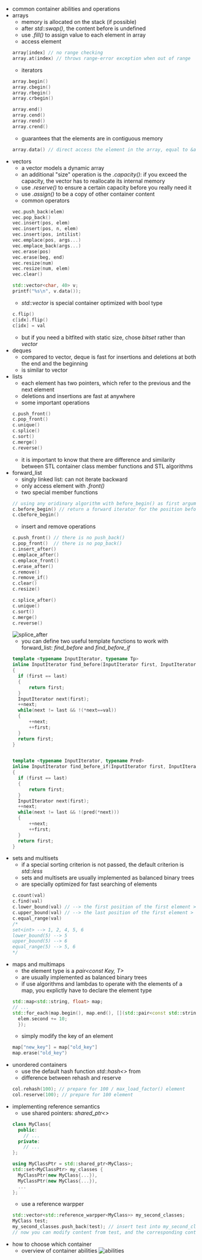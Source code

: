 + common container abilities and operations
+ arrays
  + memory is allocated on the stack (if possible)
  + after *std::swap()*, the content before is undefined
  + use *.fill()* to assign value to each element in array
  + access element
  ```cpp
  array[index] // no range checking
  array.at(index) // throws range-error exception when out of range
  ```
  + iterators
  ```cpp
  array.begin()
  array.cbegin()
  array.rbegin()
  array.crbegin()

  array.end()
  array.cend()
  array.rend()
  array.crend()
  ```
  + guarantees that the elements are in contiguous memory
  ```cpp
  array.data() // direct access the element in the array, equal to &a[0]
  ```
+ vectors
  + a vector models a dynamic array
  + an additional "size" operation is the *.capacity()*: if you exceed the capacity, the vector has to reallocate its internal memory
  + use *.reserve()* to ensure a certain capacity before you really need it
  + use *.assign()* to be a copy of other container content
  + common operators
  ```cpp
  vec.push_back(elem)
  vec.pop_back()
  vec.insert(pos, elem)
  vec.insert(pos, n, elem)
  vec.insert(pos, intilist)
  vec.emplace(pos, args...)
  vec.emplace_back(args...)
  vec.erase(pos)
  vec.erase(beg, end)
  vec.resize(num)
  vec.resize(num, elem)
  vec.clear()

  std::vector<char, 40> v;
  printf("%s\n", v.data());
  ```
  + *std::vector<bool>* is special container optimized with bool type
  ```cpp
  c.flip()
  c[idx].flip()
  c[idx] = val
  ```
  + but if you need a bitfited with static size, chose *bitset* rather than *vector<bool>*
+ deques
  + compared to vector, deque is fast for insertions and deletions at both the end and the beginning
  + is similar to vector
+ lists
  + each element has two pointers, which refer to the previous and the next element
  + deletions and insertions are fast at anywhere
  + some important operations
  ```cpp
  c.push_front()
  c.pop_front()
  c.unique()
  c.splice()
  c.sort()
  c.merge()
  c.reverse()
  ```
  + it is important to know that there are difference and similarity between STL container class member functions and STL algorithms
+ forward_list
  + singly linked list: can not iterate backward
  + only access element with *.front()*
  + two special member functions
  ```cpp
  // using any oridinary algorithm with before_begin() as first argument passed results in a runtime error
  c.before_begin() // return a forward iterator for the position before the first element
  c.cbefore_begin()
  ```
  + insert and remove operations
  ```cpp
  c.push_front() // there is no push_back()
  c.pop_front()  // there is no pop_back()
  c.insert_after()
  c.emplace_after()
  c.emplace_front()
  c.erase_after()
  c.remove()
  c.remove_if()
  c.clear()
  c.resize()

  c.splice_after()
  c.unique()
  c.sort()
  c.merge()
  c.reverse()
  ```
  ![splice_after](./splice.png)
  + you can define two useful template functions to work with forward_list: *find_before* and *find_before_if*
  ```cpp
  template <typename InputIterator, typename Tp>
  inline InputIterator find_before(InputIterator first, InputIterator last, const Tp& val)
  {
    if (first == last)
    {
        return first;
    }
    InputIterator next(first);
    ++next;
    while(next != last && !(*next==val))
    {
        ++next;
        ++first;
    }
    return first;
  }


  template <typename InputIterator, typename Pred>
  inline InputIterator find_before_if(InputIterator first, InputIterator last, Pred pred)
  {
    if (first == last)
    {
        return first;
    }
    InputIterator next(first);
    ++next;
    while(next != last && !(pred(*next)))
    {
        ++next;
        ++first;
    }
    return first;
  }
  ```
+ sets and multisets
  + if a special sorting criterion is not passed, the default criterion is *std::less<T>*
  + sets and multisets are usually implemented as balanced binary trees
  + are specially optimized for fast searching of elements
  ```cpp
  c.count(val)
  c.find(val)
  c.lower_bound(val) // --> the first position of the first element >= val
  c.upper_bound(val) // --> the last position of the first element > val
  c.equal_range(val)
  /*
  set<int> --> 1, 2, 4, 5, 6
  lower_bound(5) --> 5
  upper_bound(5) --> 6
  equal_range(5) --> 5, 6
  */
  ```
+ maps and multimaps
  + the element type is a *pair<const Key, T>*
  + are usually implemented as balanced binary trees
  + if use algorithms and lambdas to operate with the elements of a map, you explictly have to declare the element type
  ```cpp
  std::map<std::string, float> map;
  // ...
  std::for_each(map.begin(), map.end(), [](std::pair<const std::string. float>& elem){
    elem.second += 10;
    });
  ```
  + simply modify the key of an element
  ```cpp
  map["new_key"] = map["old_key"]
  map.erase("old_key")
  ```
+ unordered containers
  + use the default hash function *std::hash<>* from *<functional>*
  + difference between rehash and reserve
  ```cpp
  col.rehash(100); // prepare for 100 / max_load_factor() element
  col.reserve(100); // prepare for 100 element
  ```
+ implementing reference semantics
  + use shared pointers: *shared_ptr<>*
  ```cpp
  class MyClass{
    public:
      // ...
    private:
      // ...
  };

  using MyClassPtr = std::shared_ptr<MyClass>;
  std::set<MyClassPtr> my_classes {
    MyClassPtr(new MyClass{...}),
    MyClassPtr(new MyClass{...}),
    ...
  };
  ```
  + use a reference warpper
  ```cpp
  std::vector<std::reference_warpper<MyClass>> my_second_classes;
  MyClass test;
  my_second_classes.push_back(test); // insert test into my_second_classes by reference
  // now you can modify content from test, and the corresponding content in vector is modified
  ```
+ how to choose which container
  + overview of container abilities
  ![abilities](./abilities.png)